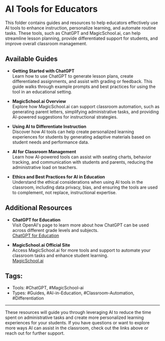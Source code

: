 # AI Tools for Educators

This folder contains guides and resources to help educators effectively use AI tools to enhance instruction, personalize learning, and automate routine tasks. These tools, such as ChatGPT and MagicSchool.ai, can help streamline lesson planning, provide differentiated support for students, and improve overall classroom management.

## Available Guides

- **Getting Started with ChatGPT**  
  Learn how to use ChatGPT to generate lesson plans, create differentiated assignments, and assist with grading or feedback. This guide walks through example prompts and best practices for using the tool in an educational setting.

- **MagicSchool.ai Overview**  
  Explore how MagicSchool.ai can support classroom automation, such as generating parent letters, simplifying administrative tasks, and providing AI-powered suggestions for instructional strategies.

- **Using AI to Differentiate Instruction**  
  Discover how AI tools can help create personalized learning experiences for students by generating adaptive materials based on student needs and performance data.

- **AI for Classroom Management**  
  Learn how AI-powered tools can assist with seating charts, behavior tracking, and communication with students and parents, reducing the administrative load on teachers.

- **Ethics and Best Practices for AI in Education**  
  Understand the ethical considerations when using AI tools in the classroom, including data privacy, bias, and ensuring the tools are used to complement, not replace, instructional expertise.

## Additional Resources

- **ChatGPT for Education**  
  Visit OpenAI's page to learn more about how ChatGPT can be used across different grade levels and subjects.  
  [ChatGPT for Education](https://openai.com/chatgpt)

- **MagicSchool.ai Official Site**  
  Access MagicSchool.ai for more tools and support to automate your classroom tasks and enhance student learning.  
  [MagicSchool.ai](https://www.magicschool.ai)

## Tags:
- Tools: #ChatGPT, #MagicSchool-ai
- Types: #Guides, #AI-in-Education, #Classroom-Automation, #Differentiation

---

These resources will guide you through leveraging AI to reduce the time spent on administrative tasks and create more personalized learning experiences for your students. If you have questions or want to explore more ways AI can assist in the classroom, check out the links above or reach out for further support.
